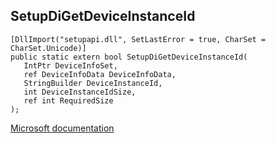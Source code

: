 ## SetupDiGetDeviceInstanceId

```
[DllImport("setupapi.dll", SetLastError = true, CharSet = CharSet.Unicode)]
public static extern bool SetupDiGetDeviceInstanceId(
   IntPtr DeviceInfoSet,
   ref DeviceInfoData DeviceInfoData,
   StringBuilder DeviceInstanceId,
   int DeviceInstanceIdSize,
   ref int RequiredSize
);
```

[Microsoft documentation](https://docs.microsoft.com/en-us/windows/win32/api/setupapi/nf-setupapi-setupdigetdeviceinstanceidw)

